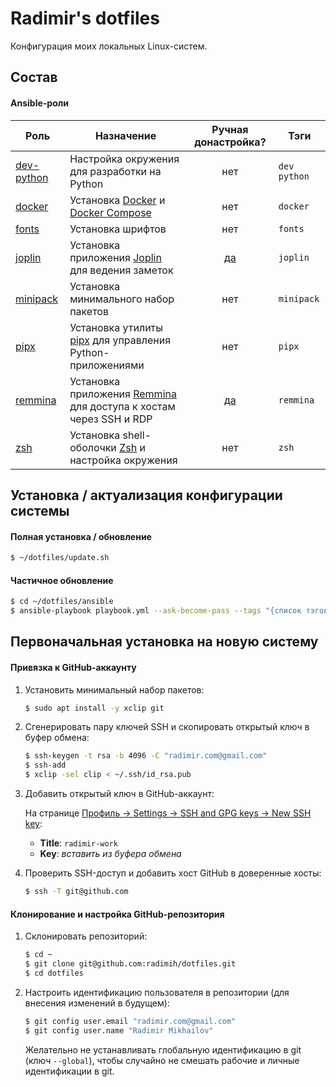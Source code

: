 # Radimir's dotfiles

Конфигурация моих локальных Linux-систем.

## Состав

#### Ansible-роли

Роль | Назначение | Ручная донастройка? | Тэги
---- | ---------- | :-----------------: | ----
[dev-python](ansible/roles/dev-python) | Настройка окружения для разработки на Python | нет | `dev` `python`
[docker](ansible/roles/docker) | Установка [Docker](https://docs.docker.com/engine/) и [Docker Compose](https://docs.docker.com/compose/) | нет | `docker`
[fonts](ansible/roles/fonts) | Установка шрифтов | нет | `fonts`
[joplin](ansible/roles/joplin) | Установка приложения [Joplin](https://joplinapp.org/) для ведения заметок | [да](ansible/roles/joplin#после-установки) | `joplin`
[minipack](ansible/roles/minipack) | Установка минимального набор пакетов | нет | `minipack`
[pipx](ansible/roles/pipx) | Установка утилиты [pipx](https://joplinapp.org/) для управления Python-приложениями | нет | `pipx`
[remmina](ansible/roles/remmina) | Установка приложения [Remmina](https://remmina.org/) для доступа к хостам через SSH и RDP | [да](ansible/roles/remmina#после-установки) | `remmina`
[zsh](ansible/roles/zsh) | Установка shell-оболочки [Zsh](https://www.zsh.org/) и настройка окружения | нет | `zsh`

## Установка / актуализация конфигурации системы

#### Полная установка / обновление

```bash
$ ~/dotfiles/update.sh
```

#### Частичное обновление

```bash
$ cd ~/dotfiles/ansible
$ ansible-playbook playbook.yml --ask-become-pass --tags "{список тэгов через запятую}"
```

## Первоначальная установка на новую систему

#### Привязка к GitHub-аккаунту

1. Установить минимальный набор пакетов:

   ```bash
   $ sudo apt install -y xclip git
   ```

1. Сгенерировать пару ключей SSH и скопировать открытый ключ в буфер обмена:

   ```bash
   $ ssh-keygen -t rsa -b 4096 -C "radimir.com@gmail.com"
   $ ssh-add
   $ xclip -sel clip < ~/.ssh/id_rsa.pub
   ```

1. Добавить открытый ключ в GitHub-аккаунт:

   На странице [Профиль → Settings → SSH and GPG keys → New SSH key](https://github.com/settings/ssh/new):
   * **Title**: `radimir-work`
   * **Key**: _вставить из буфера обмена_

1. Проверить SSH-доступ и добавить хост GitHub в доверенные хосты:

   ```bash
   $ ssh -T git@github.com
   ```

#### Клонирование и настройка GitHub-репозитория

1. Склонировать репозиторий:

   ```bash
   $ cd ~
   $ git clone git@github.com:radimih/dotfiles.git
   $ cd dotfiles
   ```

1. Настроить идентификацию пользователя в репозитории (для внесения изменений в будущем):

   ```bash
   $ git config user.email "radimir.com@gmail.com"
   $ git config user.name "Radimir Mikhailov"
   ```
   
   Желательно не устанавливать глобальную идентификацию  в git (ключ `--global`), чтобы
   случайно не смешать рабочие и личные идентификации в git.
